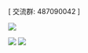 [ 交流群: 487090042 ]

![](https://github-profile-summary-cards.vercel.app/api/cards/profile-details?username=zangdale&theme=github)

![](https://github-profile-summary-cards.vercel.app/api/cards/repos-per-language?username=zangdale&theme=github)
![](https://github-profile-summary-cards.vercel.app/api/cards/stats?username=zangdale&theme=github)
